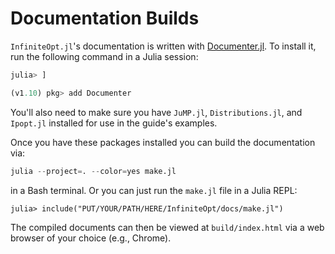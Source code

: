 # Documentation Builds
`InfiniteOpt.jl`'s documentation is written with [Documenter.jl](https://github.com/JuliaDocs/Documenter.jl). 
To install it, run the following command in a Julia session:

```julia
julia> ] 

(v1.10) pkg> add Documenter
```

You'll also need to make sure you have `JuMP.jl`, `Distributions.jl`, and `Ipopt.jl`
installed for use in the guide's examples.

Once you have these packages installed you can build the documentation via:
```julia
julia --project=. --color=yes make.jl
```

in a Bash terminal. Or you can just run the `make.jl` file in a Julia REPL:
```julia-repl
julia> include("PUT/YOUR/PATH/HERE/InfiniteOpt/docs/make.jl") 
```

The compiled documents can then be viewed at `build/index.html` via a web browser 
of your choice (e.g., Chrome).
